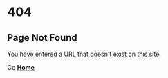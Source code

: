 # 404

## Page Not Found

You have entered a URL that doesn't exist on this site.

Go **[Home](/)**
